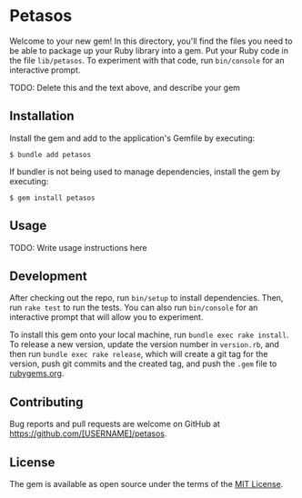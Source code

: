 # Petasos

Welcome to your new gem! In this directory, you'll find the files you need to be able to package up your Ruby library into a gem. Put your Ruby code in the file `lib/petasos`. To experiment with that code, run `bin/console` for an interactive prompt.

TODO: Delete this and the text above, and describe your gem

## Installation

Install the gem and add to the application's Gemfile by executing:

    $ bundle add petasos

If bundler is not being used to manage dependencies, install the gem by executing:

    $ gem install petasos

## Usage

TODO: Write usage instructions here

## Development

After checking out the repo, run `bin/setup` to install dependencies. Then, run `rake test` to run the tests. You can also run `bin/console` for an interactive prompt that will allow you to experiment.

To install this gem onto your local machine, run `bundle exec rake install`. To release a new version, update the version number in `version.rb`, and then run `bundle exec rake release`, which will create a git tag for the version, push git commits and the created tag, and push the `.gem` file to [rubygems.org](https://rubygems.org).

## Contributing

Bug reports and pull requests are welcome on GitHub at https://github.com/[USERNAME]/petasos.

## License

The gem is available as open source under the terms of the [MIT License](https://opensource.org/licenses/MIT).
